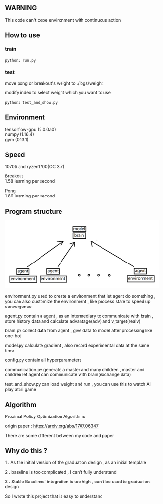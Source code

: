 ## WARNING 

This code can't cope environment with continuous action

## How to use

### train

`python3 run.py`

### test

move pong or breakout's weight to ./logs/weight

modify index to select weight which you want to use

`python3 test_and_show.py`

## Environment

tensorflow-gpu (2.0.0a0)  
numpy (1.16.4)  
gym (0.13.1)  

## Speed

1070ti and ryzen1700(OC 3.7)

Breakout  
1.58 learning per second

Pong  
1.66 learning per second

## Program structure

![](./structure.PNG)

environment.py used to create a environment that let agent do something , you can also customize the environment , like process state to speed up convergence

agent.py contain a agent , as an intermediary to communicate with brain , store history data and calculate advantage(adv) and v_target(realv)

brain.py collect data from agent , give data to model after processing like one-hot

model.py calculate gradient , also record experimental data at the same time

config.py contain all hyperparameters

communication.py generate a master and many children , master and children let agent can communicate with brain(exchange data)

test_and_show.py can load weight and run , you can use this to watch AI play atari game

## Algorithm

Proximal Policy Optimization Algorithms

origin paper : https://arxiv.org/abs/1707.06347

There are some different between my code and paper


## Why do this ?

1 . As the initial version of the graduation design , as an initial template

2 . baseline is too complicated , I can't fully understand

3 . Stable Baselines' integration is too high , can't be used to graduation design

So I wrote this project that is easy to understand

